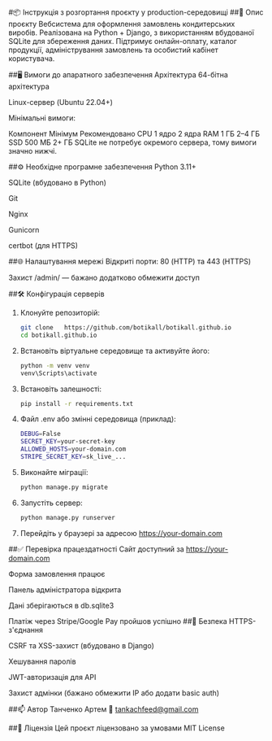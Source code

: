 #📦 Інструкція з розгортання проєкту у production-середовищі
##📄 Опис проєкту
Вебсистема для оформлення замовлень кондитерських виробів. Реалізована на Python + Django, з використанням вбудованої SQLite для збереження даних. Підтримує онлайн-оплату, каталог продукції, адміністрування замовлень та особистий кабінет користувача.

##🖥 Вимоги до апаратного забезпечення
Архітектура
64-бітна архітектура

Linux-сервер (Ubuntu 22.04+)

Мінімальні вимоги:

Компонент	Мінімум	Рекомендовано
CPU	1 ядро	2 ядра
RAM	1 ГБ	2–4 ГБ
SSD	500 МБ	2+ ГБ
SQLite не потребує окремого сервера, тому вимоги значно нижчі.

##⚙ Необхідне програмне забезпечення
Python 3.11+

SQLite (вбудовано в Python)

Git

Nginx

Gunicorn

certbot (для HTTPS)

##🌐 Налаштування мережі
Відкриті порти: 80 (HTTP) та 443 (HTTPS)

Захист /admin/ — бажано додатково обмежити доступ

##🛠 Конфігурація серверів
1. Клонуйте репозиторій:
   ```bash
   git clone   https://github.com/botikall/botikall.github.io
   cd botikall.github.io
2. Встановіть віртуальне середовище та активуйте його:
   ```bash
   python -m venv venv
   venv\Scripts\activate 
4. Встановіть залешності:
   ```bash
   pip install -r requirements.txt
5. Файл .env або змінні середовища (приклад):
   ```bash
   DEBUG=False
   SECRET_KEY=your-secret-key
   ALLOWED_HOSTS=your-domain.com
   STRIPE_SECRET_KEY=sk_live_...
6. Виконайте міграції:
   ```bash
   python manage.py migrate
7. Запустіть сервер:
   ```bash
   python manage.py runserver
8. Перейдіть у браузері за адресою https://your-domain.com

##✅ Перевірка працездатності
Сайт доступний за https://your-domain.com

Форма замовлення працює

Панель адміністратора відкрита

Дані зберігаються в db.sqlite3

Платіж через Stripe/Google Pay пройшов успішно
##🔐 Безпека
HTTPS-з'єднання

CSRF та XSS-захист (вбудовано в Django)

Хешування паролів

JWT-авторизація для API

Захист адмінки (бажано обмежити IP або додати basic auth)

##📫 Автор
Танченко Артем
📧 tankachfeed@gmail.com

##📄 Ліцензія
Цей проєкт ліцензовано за умовами MIT License
